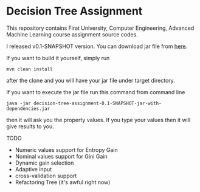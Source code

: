 # Decision Tree Assignment
This repository contains Firat University, Computer Engineering, Advanced Machine Learning course assignment source codes.

I released v0.1-SNAPSHOT version. You can download jar file from [here](https://github.com/molgun/decision-tree-assignment/releases/tag/v0.1).

If you want to build it yourself, simply run 
```
mvn clean install
```
after the clone and you will have your jar file under target directory.

If you want to execute the jar file run this command from command line
```
java -jar decision-tree-assignment-0.1-SNAPSHOT-jar-with-dependencies.jar
```
then it will ask you the property values. If you type your values then it will give results to you.

TODO
* Numeric values support for Entropy Gain
* Nominal values support for Gini Gain
* Dynamic gain selection
* Adaptive input
* cross-validation support
* Refactoring Tree (it's awful right now)
